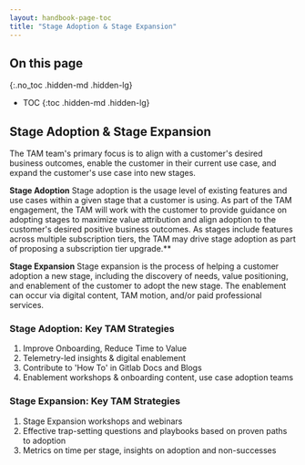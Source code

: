 ```yaml
---
layout: handbook-page-toc
title: "Stage Adoption & Stage Expansion"
---
```


## On this page

{:.no_toc .hidden-md .hidden-lg}

- TOC
{:toc .hidden-md .hidden-lg}

## Stage Adoption & Stage Expansion

The TAM team's primary focus is to align with a customer's desired business outcomes, enable the customer in their current use case, and expand the customer's use case into new stages.

**Stage Adoption**
Stage adoption is the usage level of existing features and use cases within a given stage that a customer is using. As part of the TAM engagement, the TAM will work with the customer to provide guidance on adopting stages to maximize value attribution and align adoption to the customer's desired positive business outcomes. As stages include features across multiple subscription tiers, the TAM may drive stage adoption as part of proposing a subscription tier upgrade.**

**Stage Expansion**
Stage expansion is the process of helping a customer adoption a new stage, including the discovery of needs, value positioning, and enablement of the customer to adopt the new stage. The enablement can occur via digital content, TAM motion, and/or paid professional services.

### Stage Adoption:  Key TAM Strategies

1. Improve Onboarding, Reduce Time to Value
1. Telemetry-led insights & digital enablement
1. Contribute to 'How To' in Gitlab Docs and Blogs
1. Enablement workshops & onboarding content, use case adoption teams

### Stage Expansion: Key TAM Strategies

1. Stage Expansion workshops and webinars
1. Effective trap-setting questions and playbooks based on proven paths to adoption
1. Metrics on time per stage, insights on adoption and non-successes
